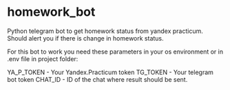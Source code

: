 # homework_bot
Python telegram bot to get homework status from yandex practicum.
Should alert you if there is change in homework status.

For this bot to work you need these parameters in your os environment or in .env file in project folder:

YA_P_TOKEN - Your Yandex.Practicum token
TG_TOKEN - Your telegram bot token
CHAT_ID - ID of the chat where result should be sent.
